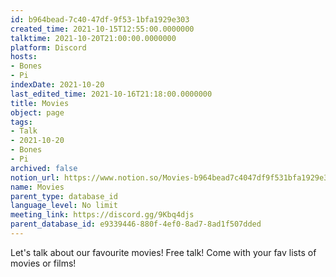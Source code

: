 ```yaml
---
id: b964bead-7c40-47df-9f53-1bfa1929e303
created_time: 2021-10-15T12:55:00.0000000
talktime: 2021-10-20T21:00:00.0000000
platform: Discord
hosts:
- Bones
- Pi
indexDate: 2021-10-20
last_edited_time: 2021-10-16T21:18:00.0000000
title: Movies
object: page
tags:
- Talk
- 2021-10-20
- Bones
- Pi
archived: false
notion_url: https://www.notion.so/Movies-b964bead7c4047df9f531bfa1929e303
name: Movies
parent_type: database_id
language_level: No limit
meeting_link: https://discord.gg/9Kbq4djs
parent_database_id: e9339446-880f-4ef0-8ad7-8ad1f507dded
---
```


Let's talk about our favourite movies!
Free talk! Come with your fav lists of movies or films!


